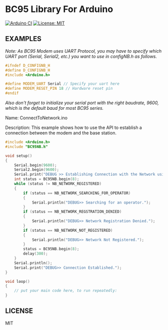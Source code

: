 # BC95 Library For Arduino
[![Arduino CI](https://github.com/aungkhantmaw64/BC95NB/actions/workflows/workflow.yml/badge.svg)](https://github.com/aungkhantmaw64/BC95NB/actions)
[![License: MIT](https://img.shields.io/github/license/mashape/apistatus.svg)](https://github.com/aungkhantmaw64/BC95NB/blob/main/LICENSE)

## EXAMPLES

*Note: As BC95 Modem uses UART Protocol, you may have to specify which UART port (Serial, Serial2, etc.) you want to use in configNB.h as follows.*

```CPP
#ifndef D_CONFIGNB_H
#define D_CONFIGNB_H
#include <Arduino.h>

#define MODEM_UART Serial // Specify your uart here
#define MODEM_RESET_PIN 18 // Hardware reset pin
#endif
```
*Also don't forget to initialize your serial port with the right baudrate, 9600, which is the default baud for most BC95 series.*

Name: ConnectToNetwork.ino

Description: This example shows how to use the API to establish a connection between the modem and the base station.
```CPP
#include <Arduino.h>
#include "BC95NB.h"

void setup()
{
    Serial.begin(9600);
    Serial2.begin(9600);
    Serial.print("DEBUG >> Establishing Connection with the Network using Band 8");
    int status = BC95NB.begin(8);
    while (status != NB_NETWORK_REGISTERED)
    {
        if (status == NB_NETWORK_SEARCHING_FOR_OPERATOR)
        {
            Serial.println("DEBUG>> Searching for an operator.");
        }
        if (status == NB_NETWORK_REGSTRATION_DENIED)
        {
            Serial.println("DEBUG>> Network Registration Denied.");
        }
        if (status == NB_NETWORK_NOT_REGISTERED)
        {
            Serial.println("DEBUG>> Network Not Registered.");
        }
        status = BC95NB.begin(8);
        delay(300);
    }
    Serial.println();
    Serial.print("DEBUG>> Connection Established.");
}

void loop()
{
    // put your main code here, to run repeatedly:
}
```

## LICENSE
MIT
